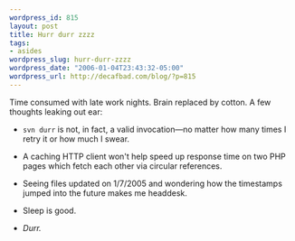 ```yaml
--- 
wordpress_id: 815
layout: post
title: Hurr durr zzzz
tags: 
- asides
wordpress_slug: hurr-durr-zzzz
wordpress_date: "2006-01-04T23:43:32-05:00"
wordpress_url: http://decafbad.com/blog/?p=815
---
```

Time consumed with late work nights.  Brain replaced by cotton.  A few thoughts leaking out ear:

* `svn durr` is not, in fact, a valid invocation—no matter how many times I retry it or how much I swear.

* A caching HTTP client won't help speed up response time on two PHP pages which fetch each other via circular references.

* Seeing files updated on 1/7/2005 and wondering how the timestamps jumped into the future makes me headdesk.

* Sleep is good.

* *Durr.*
